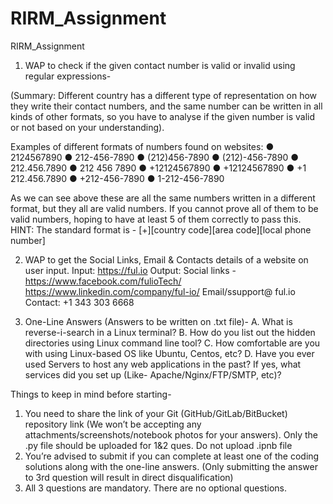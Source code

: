# RIRM_Assignment
RIRM_Assignment
1. WAP to check if the given contact number is valid or invalid using regular expressions-

(Summary: Different country has a different type of representation on how they write their contact
numbers, and the same number can be written in all kinds of other formats, so you have to
analyse if the given number is valid or not based on your understanding).

Examples of different formats of numbers found on websites:
● 2124567890
● 212-456-7890
● (212)456-7890
● (212)-456-7890
● 212.456.7890
● 212 456 7890
● +12124567890
● +12124567890
● +1 212.456.7890
● +212-456-7890
● 1-212-456-7890

As we can see above these are all the same numbers written in a different format, but they all are
valid numbers. If you cannot prove all of them to be valid numbers, hoping to have at least 5 of
them correctly to pass this.
HINT: The standard format is - [+][country code][area code][local phone number]

2. WAP to get the Social Links, Email & Contacts details of a website on user input.
Input:
https://ful.io
Output:
Social links -
https://www.facebook.com/fulioTech/
https://www.linkedin.com/company/ful-io/
Email/ssupport@
ful.io
Contact:
+1 343 303 6668

3. One-Line Answers (Answers to be written on .txt file)-
A. What is reverse-i-search in a Linux terminal?
B. How do you list out the hidden directories using Linux command line tool?
C. How comfortable are you with using Linux-based OS like Ubuntu, Centos, etc?
D. Have you ever used Servers to host any web applications in the past? If yes, what
services did you set up (Like- Apache/Nginx/FTP/SMTP, etc)?

Things to keep in mind before starting-
1. You need to share the link of your Git (GitHub/GitLab/BitBucket) repository link (We won’t be accepting
any attachments/screenshots/notebook photos for your answers).
Only the <filename>.py file should be uploaded for 1&2 ques. Do not upload <filename>.ipnb file
2. You’re advised to submit if you can complete at least one of the coding solutions along with the
one-line answers. (Only submitting the answer to 3rd question will result in direct disqualification)
3. All 3 questions are mandatory. There are no optional questions.
